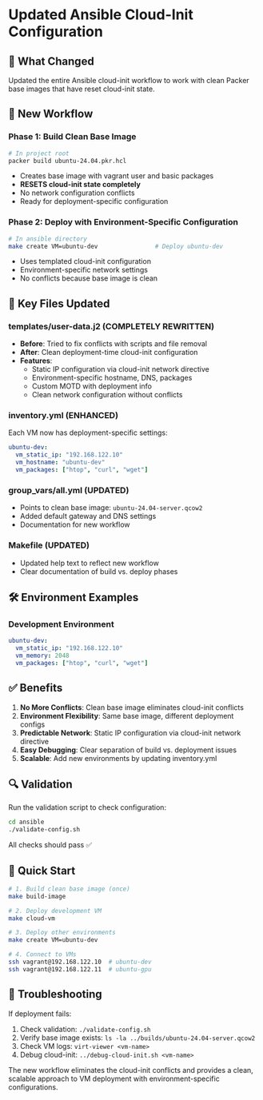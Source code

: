 # Updated Ansible Cloud-Init Configuration

## 🎯 **What Changed**

Updated the entire Ansible cloud-init workflow to work with clean Packer base images that have reset cloud-init state.

## 🔄 **New Workflow**

### **Phase 1: Build Clean Base Image**
```bash
# In project root
packer build ubuntu-24.04.pkr.hcl
```
- Creates base image with vagrant user and basic packages
- **RESETS cloud-init state completely**
- No network configuration conflicts
- Ready for deployment-specific configuration

### **Phase 2: Deploy with Environment-Specific Configuration**
```bash
# In ansible directory
make create VM=ubuntu-dev                # Deploy ubuntu-dev
```
- Uses templated cloud-init configuration
- Environment-specific network settings
- No conflicts because base image is clean

## 📁 **Key Files Updated**

### **templates/user-data.j2** (COMPLETELY REWRITTEN)
- **Before**: Tried to fix conflicts with scripts and file removal
- **After**: Clean deployment-time cloud-init configuration
- **Features**:
  - Static IP configuration via cloud-init network directive
  - Environment-specific hostname, DNS, packages
  - Custom MOTD with deployment info
  - Clean network configuration without conflicts

### **inventory.yml** (ENHANCED)
Each VM now has deployment-specific settings:
```yaml
ubuntu-dev:
  vm_static_ip: "192.168.122.10"
  vm_hostname: "ubuntu-dev"
  vm_packages: ["htop", "curl", "wget"]
```

### **group_vars/all.yml** (UPDATED)
- Points to clean base image: `ubuntu-24.04-server.qcow2`
- Added default gateway and DNS settings
- Documentation for new workflow

### **Makefile** (UPDATED)
- Updated help text to reflect new workflow
- Clear documentation of build vs. deploy phases

## 🛠️ **Environment Examples**

### **Development Environment**
```yaml
ubuntu-dev:
  vm_static_ip: "192.168.122.10"
  vm_memory: 2048
  vm_packages: ["htop", "curl", "wget"]
```

## ✅ **Benefits**

1. **No More Conflicts**: Clean base image eliminates cloud-init conflicts
2. **Environment Flexibility**: Same base image, different deployment configs
3. **Predictable Network**: Static IP configuration via cloud-init network directive
4. **Easy Debugging**: Clear separation of build vs. deployment issues
5. **Scalable**: Add new environments by updating inventory.yml

## 🔍 **Validation**

Run the validation script to check configuration:
```bash
cd ansible
./validate-config.sh
```

All checks should pass ✅

## 🚀 **Quick Start**

```bash
# 1. Build clean base image (once)
make build-image

# 2. Deploy development VM
make cloud-vm

# 3. Deploy other environments
make create VM=ubuntu-dev

# 4. Connect to VMs
ssh vagrant@192.168.122.10  # ubuntu-dev
ssh vagrant@192.168.122.11  # ubuntu-gpu
```

## 🔧 **Troubleshooting**

If deployment fails:
1. Check validation: `./validate-config.sh`
2. Verify base image exists: `ls -la ../builds/ubuntu-24.04-server.qcow2`
3. Check VM logs: `virt-viewer <vm-name>`
4. Debug cloud-init: `../debug-cloud-init.sh <vm-name>`

The new workflow eliminates the cloud-init conflicts and provides a clean, scalable approach to VM deployment with environment-specific configurations.
